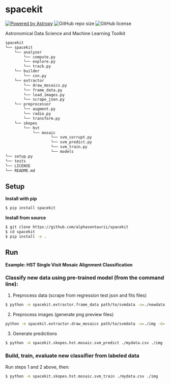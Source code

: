 # spacekit

[![Powered by Astropy](http://img.shields.io/badge/powered%20by-AstroPy-orange.svg?style=flat)](http://www.astropy.org)
![GitHub repo size](https://img.shields.io/github/repo-size/alphasentaurii/spacekit)
![GitHub license](https://img.shields.io/github/license/alphasentaurii/spacekit?color=black)

Astronomical Data Science and Machine Learning Toolkit

```python
spacekit
└── spacekit
    └── analyzer
        └── compute.py
        └── explore.py
        └── track.py
    └── builder
        └── cnn.py
    └── extractor
        └── draw_mosaics.py
        └── frame_data.py
        └── load_images.py
        └── scrape_json.py
    └── preprocessor
        └── augment.py
        └── radio.py
        └── transform.py
    └── skopes
        └── hst
            └── mosaic
                    └── svm_corrupt.py
                    └── svm_predict.py
                    └── svm_train.py
                    └── models
└── setup.py
└── tests
└── LICENSE
└── README.md
```

## Setup

**Install with pip**

```bash
$ pip install spacekit
```

**Install from source**

```bash
$ git clone https://github.com/alphasentaurii/spacekit
$ cd spacekit
$ pip install -e .
```

## Run

**Example: HST Single Visit Mosaic Alignment Classification**

### Classify new data using pre-trained model (from the command line):

1. Preprocess data (scrape from regression test json and fits files)

```bash
$ python -m spacekit.extractor.frame_data path/to/svmdata -o=./newdata.csv
```

2. Preprocess images (generate png preview files)

```bash
python -m spacekit.extractor.draw_mosaics path/to/svmdata -o=./img -d=./mydata.csv
```

3. Generate predictions

```bash
$ python -m spacekit.skopes.hst.mosaic.svm_predict ./mydata.csv ./img -m=./models/ensembleSVM -o=./results
```

### Build, train, evaluate new classifier from labeled data

Run steps 1 and 2 above, then:

```bash
$ python -m spacekit.skopes.hst.mosaic.svm_train ./mydata.csv ./img
```
